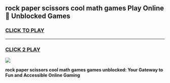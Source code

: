 
## rock paper scissors cool math games Play Online 👋 Unblocked Games
<h3>
<a href="https://news.freeplayer.one?title=rock_paper_scissors_cool_math_games&ref=17CMG">CLICK TO PLAY</a></h3>
<hr>

<h3>
<a href="https://news.freeplayer.one?title=rock_paper_scissors_cool_math_games&ref=17CMG">CLICK 2 PLAY</a>
  
</h3>

<a href="https://news.freeplayer.one?title=rock_paper_scissors_cool_math_games&ref=17CMG/"><img src="https://clearcache.store/games.png"></a>


**rock paper scissors cool math games games unblocked: Your Gateway to Fun and Accessible Online Gaming**
